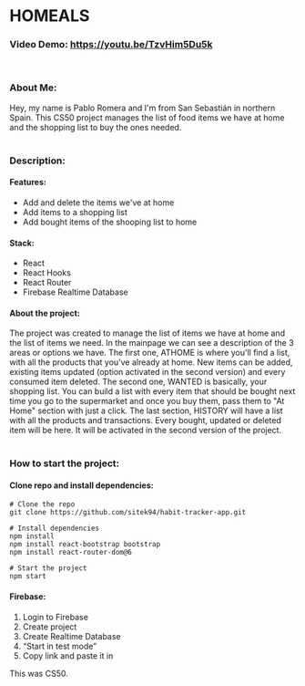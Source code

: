 # HOMEALS
### **Video Demo:**  https://youtu.be/TzvHim5Du5k
<br>

### **About Me:** <br>
Hey, my name is Pablo Romera and I'm from San Sebastián in northern Spain. This CS50 project manages the list of food items we have at home and the shopping list to buy the ones needed. <br>
<br>

### **Description:** <br>
#### **Features:** <br>
- Add and delete the items we've at home
- Add items to a shopping list
- Add bought items of the shooping list to home

#### **Stack:** <br>
- React
- React Hooks
- React Router
- Firebase Realtime Database


#### **About the project:** <br>
The project was created to manage the list of items we have at home and the list of items we need. In the mainpage we can see a description of the 3 areas or options we have. The first one, ATHOME is where you'll find a list, with all the products that you've already at home. New items can be added, existing items updated (option activated in the second version) and every consumed item deleted. The second one, WANTED is basically, your shopping list. You can build a list with every item that should be bought next time you go to the supermarket and once you buy them, pass them to "At Home" section with just a click. The last section, HISTORY will have a list with all the products and transactions. Every bought, updated or deleted item will be here. It will be activated in the second version of the project.
<br>
<br>


### **How to start the project:** <br>
#### **Clone repo and install dependencies:** <br>

```
# Clone the repo
git clone https://github.com/sitek94/habit-tracker-app.git

# Install dependencies
npm install
npm install react-bootstrap bootstrap
npm install react-router-dom@6

# Start the project
npm start
```

#### **Firebase:** <br>
1. Login to Firebase
2. Create project
3. Create Realtime Database
4. “Start in test mode”
5. Copy link and paste it in


This was CS50.
